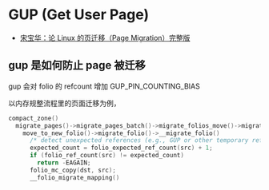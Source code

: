 # GUP (Get User Page)

- [宋宝华：论 Linux 的页迁移（Page Migration）完整版](https://cloud.tencent.com/developer/article/1681326)

## gup 是如何防止 page 被迁移

gup 会对 folio 的 refcount 增加 GUP_PIN_COUNTING_BIAS

以内存规整流程里的页面迁移为例，

```cpp
compact_zone()
  migrate_pages()->migrate_pages_batch()->migrate_folios_move()->migrate_folio_move()
    move_to_new_folio()->migrate_folio()->__migrate_folio()
      /* detect unexpected references (e.g., GUP or other temporary references) */
      expected_count = folio_expected_ref_count(src) + 1;
      if (folio_ref_count(src) != expected_count)
        return -EAGAIN;
      folio_mc_copy(dst, src);
      __folio_migrate_mapping()
```
